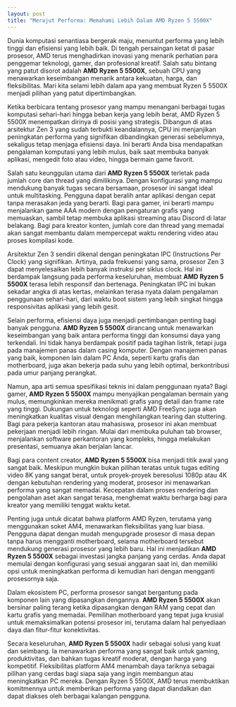 ```yaml
---
layout: post
title: "Merajut Performa: Memahami Lebih Dalam AMD Ryzen 5 5500X"
---
```


Dunia komputasi senantiasa bergerak maju, menuntut performa yang lebih tinggi dan efisiensi yang lebih baik. Di tengah persaingan ketat di pasar prosesor, AMD terus menghadirkan inovasi yang menarik perhatian para penggemar teknologi, gamer, dan profesional kreatif. Salah satu bintang yang patut disorot adalah **AMD Ryzen 5 5500X**, sebuah CPU yang menawarkan keseimbangan menarik antara kekuatan, harga, dan fleksibilitas. Mari kita selami lebih dalam apa yang membuat Ryzen 5 5500X menjadi pilihan yang patut dipertimbangkan.

Ketika berbicara tentang prosesor yang mampu menangani berbagai tugas komputasi sehari-hari hingga beban kerja yang lebih berat, AMD Ryzen 5 5500X menempatkan dirinya di posisi yang strategis. Dibangun di atas arsitektur Zen 3 yang sudah terbukti keandalannya, CPU ini menjanjikan peningkatan performa yang signifikan dibandingkan generasi sebelumnya, sekaligus tetap menjaga efisiensi daya. Ini berarti Anda bisa mendapatkan pengalaman komputasi yang lebih mulus, baik saat membuka banyak aplikasi, mengedit foto atau video, hingga bermain game favorit.

Salah satu keunggulan utama dari **AMD Ryzen 5 5500X** terletak pada jumlah core dan thread yang dimilikinya. Dengan konfigurasi yang mampu mendukung banyak tugas secara bersamaan, prosesor ini sangat ideal untuk multitasking. Pengguna dapat beralih antar aplikasi dengan cepat tanpa merasakan jeda yang berarti. Bagi para gamer, ini berarti mampu menjalankan game AAA modern dengan pengaturan grafis yang memuaskan, sambil tetap membuka aplikasi streaming atau Discord di latar belakang. Bagi para kreator konten, jumlah core dan thread yang memadai akan sangat membantu dalam mempercepat waktu rendering video atau proses kompilasi kode.

Arsitektur Zen 3 sendiri dikenal dengan peningkatan IPC (Instructions Per Clock) yang signifikan. Artinya, pada frekuensi yang sama, prosesor Zen 3 dapat menyelesaikan lebih banyak instruksi per siklus clock. Hal ini berdampak langsung pada performa keseluruhan, membuat **AMD Ryzen 5 5500X** terasa lebih responsif dan bertenaga. Peningkatan IPC ini bukan sekadar angka di atas kertas, melainkan terasa nyata dalam pengalaman penggunaan sehari-hari, dari waktu boot sistem yang lebih singkat hingga responsivitas aplikasi yang lebih gesit.

Selain performa, efisiensi daya juga menjadi pertimbangan penting bagi banyak pengguna. **AMD Ryzen 5 5500X** dirancang untuk menawarkan keseimbangan yang baik antara performa tinggi dan konsumsi daya yang terkendali. Ini tidak hanya berdampak positif pada tagihan listrik, tetapi juga pada manajemen panas dalam casing komputer. Dengan manajemen panas yang baik, komponen lain dalam PC Anda, seperti kartu grafis dan motherboard, juga akan bekerja pada suhu yang lebih optimal, berkontribusi pada umur panjang perangkat.

Namun, apa arti semua spesifikasi teknis ini dalam penggunaan nyata? Bagi gamer, **AMD Ryzen 5 5500X** mampu menyajikan pengalaman bermain yang mulus, memungkinkan mereka menikmati grafis yang detail dan frame rate yang tinggi. Dukungan untuk teknologi seperti AMD FreeSync juga akan meningkatkan kualitas visual dengan menghilangkan tearing dan stuttering. Bagi para pekerja kantoran atau mahasiswa, prosesor ini akan membuat pekerjaan menjadi lebih ringan. Mulai dari membuka puluhan tab browser, menjalankan software perkantoran yang kompleks, hingga melakukan presentasi, semuanya akan berjalan lancar.

Bagi para content creator, **AMD Ryzen 5 5500X** bisa menjadi titik awal yang sangat baik. Meskipun mungkin bukan pilihan teratas untuk tugas editing video 8K yang sangat berat, untuk proyek-proyek beresolusi 1080p atau 4K dengan kebutuhan rendering yang moderat, prosesor ini menawarkan performa yang sangat memadai. Kecepatan dalam proses rendering dan pengolahan aset akan sangat terasa, menghemat waktu berharga bagi para kreator yang memiliki tenggat waktu ketat.

Penting juga untuk dicatat bahwa platform AMD Ryzen, terutama yang menggunakan soket AM4, menawarkan fleksibilitas yang luar biasa. Pengguna dapat dengan mudah mengupgrade prosesor di masa depan tanpa harus mengganti motherboard, selama motherboard tersebut mendukung generasi prosesor yang lebih baru. Hal ini menjadikan **AMD Ryzen 5 5500X** sebagai investasi jangka panjang yang cerdas. Anda dapat memulai dengan konfigurasi yang sesuai anggaran saat ini, dan memiliki opsi untuk meningkatkan performa di kemudian hari dengan mengganti prosesornya saja.

Dalam ekosistem PC, performa prosesor sangat bergantung pada komponen lain yang dipasangkan dengannya. **AMD Ryzen 5 5500X** akan bersinar paling terang ketika dipasangkan dengan RAM yang cepat dan kartu grafis yang memadai. Pemilihan motherboard yang tepat juga krusial untuk memaksimalkan potensi prosesor ini, terutama dalam hal penyediaan daya dan fitur-fitur konektivitas.

Secara keseluruhan, **AMD Ryzen 5 5500X** hadir sebagai solusi yang kuat dan seimbang. Ia menawarkan performa yang sangat baik untuk gaming, produktivitas, dan bahkan tugas kreatif moderat, dengan harga yang kompetitif. Fleksibilitas platform AM4 menambah daya tariknya sebagai pilihan yang cerdas bagi siapa saja yang ingin membangun atau meningkatkan PC mereka. Dengan Ryzen 5 5500X, AMD terus membuktikan komitmennya untuk memberikan performa yang dapat diandalkan dan dapat diakses oleh berbagai kalangan pengguna.
